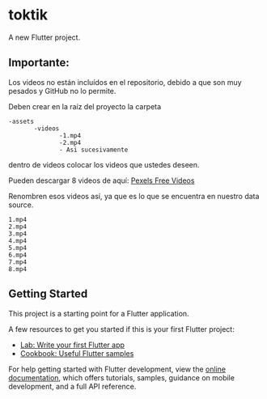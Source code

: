 # toktik

A new Flutter project.


## Importante:

Los videos no están incluídos en el repositorio, debido a que son muy pesados y GitHub no lo permite.

Deben crear en la raíz del proyecto la carpeta 
```
-assets
       -videos
              -1.mp4
              -2.mp4
              - Asi sucesivamente
```
dentro de videos colocar los videos que ustedes deseen.

Pueden descargar 8 videos de aquí: 
[Pexels Free Videos](https://www.pexels.com/search/videos/vertical/)

Renombren esos videos así, ya que es lo que se encuentra en nuestro data source.
```
1.mp4
2.mp4
3.mp4
4.mp4
5.mp4
6.mp4
7.mp4
8.mp4
```

## Getting Started

This project is a starting point for a Flutter application.

A few resources to get you started if this is your first Flutter project:

- [Lab: Write your first Flutter app](https://docs.flutter.dev/get-started/codelab)
- [Cookbook: Useful Flutter samples](https://docs.flutter.dev/cookbook)

For help getting started with Flutter development, view the
[online documentation](https://docs.flutter.dev/), which offers tutorials,
samples, guidance on mobile development, and a full API reference.

